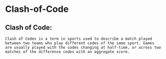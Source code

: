 # Clash-of-Code
## Clash of Code:
    Clash of Codes is a term in sports used to describe a match played between two teams who play different codes of the same sport. Games are usually played with the codes changing at half-time, or across two matches of the difference codes with an aggregate score.
